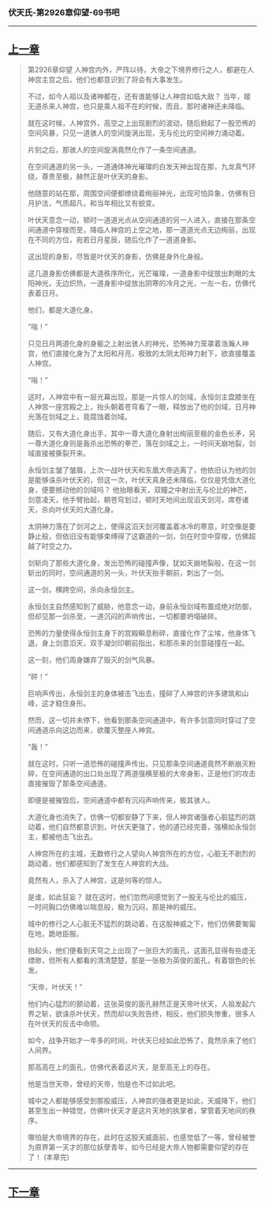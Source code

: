 ### 伏天氏-第2926章仰望-69书吧

--------
[上一章](./091d4e3bf8bdb33847304f4ce484d736.md)
--------


>
>
>
>第2926章仰望
>人神宫内外，严阵以待，大帝之下境界修行之人，都避在人神宫主宫之后，他们也都意识到了将会有大事发生。
>
>不过，如今人祖以及诸神都在，还有谁能够让人神宫如临大敌？
>当年，姬无道杀来人神宫，也只是乘人祖不在的时候，而且，那时诸神还未降临。
>
>就在这时候，人神宫外，高空之上出现剧烈的波动，随后掀起了一股恐怖的空间风暴，只见一道骇人的空间旋涡出现，无与伦比的空间神力涌动着。
>
>片刻之后，那骇人的空间旋涡竟然化作了一条空间通道。
>
>在空间通道的另一头，一道通体神光璀璨的白发天神出现在那，九龙真气环绕，尊贵至极，赫然正是叶伏天的身影。
>
>他随意的站在那，周围空间便都缭绕着绚丽神光，出现可怕异象，仿佛有日月护法，气质超凡，和当年相比又有蜕变。
>
>叶伏天意念一动，顿时一道道光点从空间通道的另一人进入，直接在那条空间通道中穿梭而至，降临人神宫的上空之地，那一道道光点无边绚丽，出现在不同的方位，宛若日月星辰，随后化作了一道道身影。
>
>这出现的身影，尽皆是叶伏天的身影，仿佛是身外化身般。
>
>这几道身影仿佛都是大道秩序所化，光芒璀璨，一道身影中绽放出刺眼的太阳神光，无边炽热，一道身影中绽放出阴寒的冷月之光，一左一右，仿佛代表着日月。
>
>他们，都是大道化身。
>
>“嗡！”
>
>只见日月两道化身的身躯之上射出骇人的神光，恐怖神力笼罩着浩瀚人神宫，他们直接化身为了太阳和月亮，极致的太阴太阳神力射下，欲直接覆盖人神宫。
>
>“嗡！”
>
>这时，人神宫中有一层光幕出现，那是一片惊人的剑域，永恒剑主盘膝坐在人神宫一座宫殿之上，抬头朝着苍穹看了一眼，释放出了他的剑域，日月神光落在剑域之上，竟腐蚀着剑域。
>
>随后，又有大道化身出手，其中一尊大道化身射出绚丽至极的金色长矛，另一尊大道化身则是轰杀出恐怖的拳芒，落在剑域之上，一时间天崩地裂，剑域直接被撕裂开来。
>
>永恒剑主皱了皱眉，上次一战叶伏天和东凰大帝逃离了，他依旧认为他的剑是能够诛杀叶伏天的，但这一次，叶伏天真身还未降临，仅仅是凭借大道化身，便要撼动他的剑域吗？
>他抬眼看天，双瞳之中射出无与伦比的神芒，剑意凌天，他手臂抬起，朝苍穹划过，顿时天地间出现滔天剑河，席卷诸天，杀向叶伏天的大道化身。
>
>太阴神力落在了剑河之上，使得这滔天剑河覆盖着冰冷的寒意，时空像是要静止般，但依旧没有能够束缚得了这霸道的一剑，剑在时空中穿梭，仿佛超越了时空之力。
>
>剑斩向了那些大道化身，发出恐怖的碰撞声像，犹如天崩地裂般，在这一剑斩出的同时，空间通道的另一头，叶伏天抬手朝前，刺出了一剑。
>
>这一剑，横跨空间，杀向永恒剑主。
>
>永恒剑主自然感知到了威胁，他意念一动，身前永恒剑域布置成绝对防御，但却见那一剑杀至，一道沉闷的声响传出，一切都要坍塌破碎。
>
>恐怖的力量使得永恒剑主身下的宫殿瞬息粉碎，直接化作了尘埃，他身体飞退，身上剑意滔天，双手凝剑印朝前指出，和那杀来的剑意碰撞在一起。
>
>这一刻，他们周身嫌弃了毁灭的剑气风暴。
>
>“砰！”
>
>巨响声传出，永恒剑主的身体被击飞出去，撞碎了人神宫的许多建筑和山峰，这才稳住身形。
>
>然而，这一切并未停下，他看到那条空间通道中，有许多剑意同时穿过了空间通道杀向这边而来，欲覆灭整座人神宫。
>
>“轰！”
>
>就在这时，只听一道恐怖的碰撞声传出，只见那条空间通道竟然不断崩灭粉碎，在空间通道的出口处出现了两道强横至极的大帝身影，正是他们的攻击直接摧毁了那条空间通道。
>
>即便是被摧毁后，空间通道中都有沉闷声响传来，极其骇人。
>
>大道化身也消失了，仿佛一切都安静了下来，但人神宫诸强者心脏猛烈的跳动着，他们自然都意识到，叶伏天更强了，他的道已经完善，强横如永恒剑主，都被他击飞出去。
>
>人神宫所在的主城，无数修行之人望向人神宫所在的方位，心脏无不剧烈的跳动着，他们都感知到了发生在人神宫的大战。
>
>竟然有人，杀入了人神宫，这是何等的惊人。
>
>是谁，如此狂妄？
>就在这时，他们忽然间感觉到了一股无与伦比的威压，一时间胸口仿佛难以喘息般，极为沉闷，那是神的威压。
>
>城中的修行之人心脏无不猛烈的跳动着，在这股神威之下，他们仿佛要匍匐在地，跪地臣服。
>
>抬起头，他们便看到天穹之上出现了一张巨大的面孔，这面孔显得有些虚无缥缈，但所有人都看的清清楚楚，那是一张极为英俊的面孔，有着银色的长发。
>
>“天帝，叶伏天！”
>
>他们内心猛烈的颤动着，这张英俊的面孔赫然正是天帝叶伏天，人祖发起六界之斩，欲诛杀叶伏天，然而却以失败告终，相反，他们损失惨重，很多人在叶伏天的反击中命陨。
>
>如今，战争开始才一年多的时间，叶伏天已经如此恐怖了，竟然杀来了他们人间界。
>
>那高高在上的面孔，仿佛代表着这片天，是至高无上的存在。
>
>他是当世天帝，曾经的天帝，怕是也不过如此吧。
>
>城中之人都能够感受到那股威压，人神宫的强者更是如此，天威降下，他们甚至生出一种错觉，仿佛叶伏天才是这片天地的执掌者，掌管着天地间的秩序。
>
>哪怕是大帝境界的存在，此时在这股天威面前，也感觉低了一等，曾经被誉为原界第一天才的那位妖孽青年，如今已经是大帝人物都需要仰望的存在了！
>(本章完)
>
>

--------
[下一章](./22ea24d20979749baff00157788151cd.md)
--------
